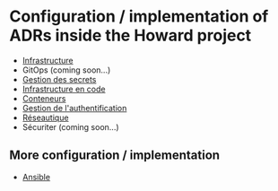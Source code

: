 # Configuration / implementation of ADRs inside the Howard project

- [Infrastructure](generic-architecture.md)
- GitOps (coming soon...)
- [Gestion des secrets](secrets-management.md)
- [Infrastructure en code](terraform-workflow.md)
- [Conteneurs](gh_docker_workflow.md)
- [Gestion de l'authentification](auth-workflow.md)
- [Réseautique](networking.md)
- Sécuriter (coming soon...)

## More configuration / implementation

- [Ansible](ansible.md)
